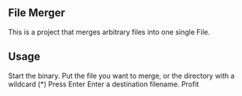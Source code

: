 ## File Merger ##
This is a project that merges arbitrary files into one single File.


## Usage ## 
Start the binary.
Put the file you want to merge, or the directory with a wildcard (*)
Press Enter
Enter a destination filename.
Profit


